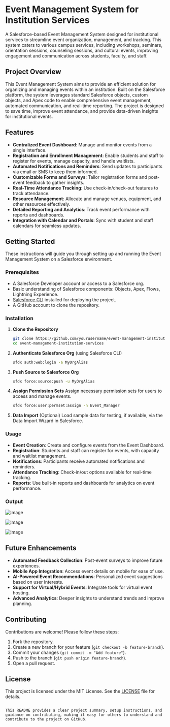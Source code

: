 
# Event Management System for Institution Services

A Salesforce-based Event Management System designed for institutional services to streamline event organization, management, and tracking. This system caters to various campus services, including workshops, seminars, orientation sessions, counseling sessions, and cultural events, improving engagement and communication across students, faculty, and staff.


## Project Overview

This Event Management System aims to provide an efficient solution for organizing and managing events within an institution. Built on the Salesforce platform, the system leverages standard Salesforce objects, custom objects, and Apex code to enable comprehensive event management, automated communication, and real-time reporting. The project is designed to save time, improve event attendance, and provide data-driven insights for institutional events.

## Features

- **Centralized Event Dashboard**: Manage and monitor events from a single interface.
- **Registration and Enrollment Management**: Enable students and staff to register for events, manage capacity, and handle waitlists.
- **Automated Notifications and Reminders**: Send updates to participants via email or SMS to keep them informed.
- **Customizable Forms and Surveys**: Tailor registration forms and post-event feedback to gather insights.
- **Real-Time Attendance Tracking**: Use check-in/check-out features to track attendance.
- **Resource Management**: Allocate and manage venues, equipment, and other resources effectively.
- **Detailed Reporting and Analytics**: Track event performance with reports and dashboards.
- **Integration with Calendar and Portals**: Sync with student and staff calendars for seamless updates.

## Getting Started

These instructions will guide you through setting up and running the Event Management System on a Salesforce environment.

### Prerequisites

- A Salesforce Developer account or access to a Salesforce org.
- Basic understanding of Salesforce components: Objects, Apex, Flows, Lightning Experience.
- [Salesforce CLI](https://developer.salesforce.com/tools/sfdxcli) installed for deploying the project.
- A GitHub account to clone the repository.

### Installation

1. **Clone the Repository**
   ```bash
   git clone https://github.com/yourusername/event-management-institution-services.git
   cd event-management-institution-services
   ```

2. **Authenticate Salesforce Org** (using Salesforce CLI)
   ```bash
   sfdx auth:web:login -a MyOrgAlias
   ```

3. **Push Source to Salesforce Org**
   ```bash
   sfdx force:source:push -u MyOrgAlias
   ```

4. **Assign Permission Sets**
   Assign necessary permission sets for users to access and manage events.
   ```bash
   sfdx force:user:permset:assign -n Event_Manager
   ```

5. **Data Import** (Optional)
   Load sample data for testing, if available, via the Data Import Wizard in Salesforce.

### Usage

- **Event Creation**: Create and configure events from the Event Dashboard.
- **Registration**: Students and staff can register for events, with capacity and waitlist management.
- **Notifications**: Participants receive automated notifications and reminders.
- **Attendance Tracking**: Check-in/out options available for real-time tracking.
- **Reports**: Use built-in reports and dashboards for analytics on event performance.
### Output

![image](https://github.com/user-attachments/assets/2b718d25-c860-4df8-9c09-5c0f7ece818f)

![image](https://github.com/user-attachments/assets/96425813-d55e-43af-b007-c7813af033c9)

![image](https://github.com/user-attachments/assets/bf63f19e-4598-44b6-8bc3-48995b4b1068)


## Future Enhancements

- **Automated Feedback Collection**: Post-event surveys to improve future experiences.
- **Mobile App Integration**: Access event details on mobile for ease of use.
- **AI-Powered Event Recommendations**: Personalized event suggestions based on user interests.
- **Support for Virtual/Hybrid Events**: Integrate tools for virtual event hosting.
- **Advanced Analytics**: Deeper insights to understand trends and improve planning.

## Contributing

Contributions are welcome! Please follow these steps:

1. Fork the repository.
2. Create a new branch for your feature (`git checkout -b feature-branch`).
3. Commit your changes (`git commit -m "Add feature"`).
4. Push to the branch (`git push origin feature-branch`).
5. Open a pull request.

## License

This project is licensed under the MIT License. See the [LICENSE](LICENSE) file for details.
```

This README provides a clear project summary, setup instructions, and guidance on contributing, making it easy for others to understand and contribute to the project on GitHub.
